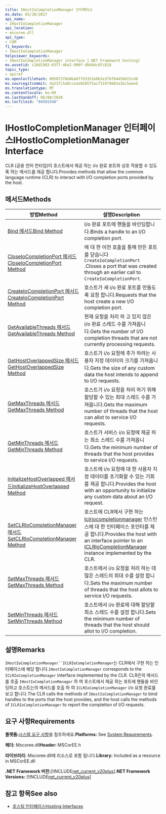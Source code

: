 ```yaml
---
title: IHostIoCompletionManager 인터페이스
ms.date: 03/30/2017
api_name:
- IHostIoCompletionManager
api_location:
- mscoree.dll
api_type:
- COM
f1_keywords:
- IHostIoCompletionManager
helpviewer_keywords:
- IHostIoCompletionManager interface [.NET Framework hosting]
ms.assetid: c28d1983-83f7-46e2-990f-dbb9dc07c818
topic_type:
- apiref
ms.openlocfilehash: 095872f8d4bd4f7d3351b8b3e3f8f8445b615cd8
ms.sourcegitcommit: da21fc5a8cce1e028575acf31974681a1bc5aeed
ms.translationtype: MT
ms.contentlocale: ko-KR
ms.lasthandoff: 06/08/2020
ms.locfileid: "84501540"
---
```

# <a name="ihostiocompletionmanager-interface"></a><span data-ttu-id="389c5-102">IHostIoCompletionManager 인터페이스</span><span class="sxs-lookup"><span data-stu-id="389c5-102">IHostIoCompletionManager Interface</span></span>
<span data-ttu-id="389c5-103">CLR (공용 언어 런타임)이 호스트에서 제공 하는 i/o 완료 포트와 상호 작용할 수 있도록 하는 메서드를 제공 합니다.</span><span class="sxs-lookup"><span data-stu-id="389c5-103">Provides methods that allow the common language runtime (CLR) to interact with I/O completion ports provided by the host.</span></span>  
  
## <a name="methods"></a><span data-ttu-id="389c5-104">메서드</span><span class="sxs-lookup"><span data-stu-id="389c5-104">Methods</span></span>  
  
|<span data-ttu-id="389c5-105">방법</span><span class="sxs-lookup"><span data-stu-id="389c5-105">Method</span></span>|<span data-ttu-id="389c5-106">설명</span><span class="sxs-lookup"><span data-stu-id="389c5-106">Description</span></span>|  
|------------|-----------------|  
|[<span data-ttu-id="389c5-107">Bind 메서드</span><span class="sxs-lookup"><span data-stu-id="389c5-107">Bind Method</span></span>](ihostiocompletionmanager-bind-method.md)|<span data-ttu-id="389c5-108">I/o 완료 포트에 핸들을 바인딩합니다.</span><span class="sxs-lookup"><span data-stu-id="389c5-108">Binds a handle to an I/O completion port.</span></span>|  
|[<span data-ttu-id="389c5-109">CloseIoCompletionPort 메서드</span><span class="sxs-lookup"><span data-stu-id="389c5-109">CloseIoCompletionPort Method</span></span>](ihostiocompletionmanager-closeiocompletionport-method.md)|<span data-ttu-id="389c5-110">에 대 한 이전 호출을 통해 만든 포트를 닫습니다 `CreateIoCompletionPort` .</span><span class="sxs-lookup"><span data-stu-id="389c5-110">Closes a port that was created through an earlier call to `CreateIoCompletionPort`.</span></span>|  
|[<span data-ttu-id="389c5-111">CreateIoCompletionPort 메서드</span><span class="sxs-lookup"><span data-stu-id="389c5-111">CreateIoCompletionPort Method</span></span>](ihostiocompletionmanager-createiocompletionport-method.md)|<span data-ttu-id="389c5-112">호스트가 새 i/o 완료 포트를 만들도록 요청 합니다.</span><span class="sxs-lookup"><span data-stu-id="389c5-112">Requests that the host create a new I/O completion port.</span></span>|  
|[<span data-ttu-id="389c5-113">GetAvailableThreads 메서드</span><span class="sxs-lookup"><span data-stu-id="389c5-113">GetAvailableThreads Method</span></span>](ihostiocompletionmanager-getavailablethreads-method.md)|<span data-ttu-id="389c5-114">현재 요청을 처리 하 고 있지 않은 i/o 완료 스레드 수를 가져옵니다.</span><span class="sxs-lookup"><span data-stu-id="389c5-114">Gets the number of I/O completion threads that are not currently processing requests.</span></span>|  
|[<span data-ttu-id="389c5-115">GetHostOverlappedSize 메서드</span><span class="sxs-lookup"><span data-stu-id="389c5-115">GetHostOverlappedSize Method</span></span>](ihostiocompletionmanager-gethostoverlappedsize-method.md)|<span data-ttu-id="389c5-116">호스트가 i/o 요청에 추가 하려는 사용자 지정 데이터의 크기를 가져옵니다.</span><span class="sxs-lookup"><span data-stu-id="389c5-116">Gets the size of any custom data the host intends to append to I/O requests.</span></span>|  
|[<span data-ttu-id="389c5-117">GetMaxThreads 메서드</span><span class="sxs-lookup"><span data-stu-id="389c5-117">GetMaxThreads Method</span></span>](ihostiocompletionmanager-getmaxthreads-method.md)|<span data-ttu-id="389c5-118">호스트가 i/o 요청을 처리 하기 위해 할당할 수 있는 최대 스레드 수를 가져옵니다.</span><span class="sxs-lookup"><span data-stu-id="389c5-118">Gets the maximum number of threads that the host can allot to service I/O requests.</span></span>|  
|[<span data-ttu-id="389c5-119">GetMinThreads 메서드</span><span class="sxs-lookup"><span data-stu-id="389c5-119">GetMinThreads Method</span></span>](ihostiocompletionmanager-getminthreads-method.md)|<span data-ttu-id="389c5-120">호스트가 서비스 i/o 요청에 제공 하는 최소 스레드 수를 가져옵니다.</span><span class="sxs-lookup"><span data-stu-id="389c5-120">Gets the minimum number of threads that the host provides to service I/O requests.</span></span>|  
|[<span data-ttu-id="389c5-121">InitializeHostOverlapped 메서드</span><span class="sxs-lookup"><span data-stu-id="389c5-121">InitializeHostOverlapped Method</span></span>](ihostiocompletionmanager-initializehostoverlapped-method.md)|<span data-ttu-id="389c5-122">호스트에 i/o 요청에 대 한 사용자 지정 데이터를 초기화할 수 있는 기회를 제공 합니다.</span><span class="sxs-lookup"><span data-stu-id="389c5-122">Provides the host with an opportunity to initialize any custom data about an I/O request.</span></span>|  
|[<span data-ttu-id="389c5-123">SetCLRIoCompletionManager 메서드</span><span class="sxs-lookup"><span data-stu-id="389c5-123">SetCLRIoCompletionManager Method</span></span>](ihostiocompletionmanager-setclriocompletionmanager-method.md)|<span data-ttu-id="389c5-124">호스트에 CLR에서 구현 하는 [Iclriocompletionmanager](iclriocompletionmanager-interface.md) 인스턴스에 대 한 인터페이스 포인터를 제공 합니다.</span><span class="sxs-lookup"><span data-stu-id="389c5-124">Provides the host with an interface pointer to an [ICLRIoCompletionManager](iclriocompletionmanager-interface.md) instance implemented by the CLR.</span></span>|  
|[<span data-ttu-id="389c5-125">SetMaxThreads 메서드</span><span class="sxs-lookup"><span data-stu-id="389c5-125">SetMaxThreads Method</span></span>](ihostiocompletionmanager-setmaxthreads-method.md)|<span data-ttu-id="389c5-126">호스트에서 i/o 요청을 처리 하는 데 많은 스레드의 최대 수를 설정 합니다.</span><span class="sxs-lookup"><span data-stu-id="389c5-126">Sets the maximum number of threads that the host allots to service I/O requests.</span></span>|  
|[<span data-ttu-id="389c5-127">SetMinThreads 메서드</span><span class="sxs-lookup"><span data-stu-id="389c5-127">SetMinThreads Method</span></span>](ihostiocompletionmanager-setminthreads-method.md)|<span data-ttu-id="389c5-128">호스트에서 i/o 완료에 대해 할당할 최소 스레드 수를 설정 합니다.</span><span class="sxs-lookup"><span data-stu-id="389c5-128">Sets the minimum number of threads that the host should allot to I/O completion.</span></span>|  
  
## <a name="remarks"></a><span data-ttu-id="389c5-129">설명</span><span class="sxs-lookup"><span data-stu-id="389c5-129">Remarks</span></span>  
 <span data-ttu-id="389c5-130">`IHostIoCompletionManager``ICLRIoCompletionManager`는 CLR에서 구현 하는 인터페이스에 해당 합니다.</span><span class="sxs-lookup"><span data-stu-id="389c5-130">`IHostIoCompletionManager` corresponds to the `ICLRIoCompletionManager` interface implemented by the CLR.</span></span> <span data-ttu-id="389c5-131">CLR은의 메서드를 호출 `IHostIoCompletionManager` 하 여 호스트에서 제공 하는 포트에 핸들을 바인딩하고 호스트는의 메서드를 호출 하 여 `ICLRIoCompletionManager` i/o 요청 완료를 보고 합니다.</span><span class="sxs-lookup"><span data-stu-id="389c5-131">The CLR calls the methods of `IHostIoCompletionManager` to bind handles to the ports that the host provides, and the host calls the methods of `ICLRIoCompletionManager` to report the completion of I/O requests.</span></span>  
  
## <a name="requirements"></a><span data-ttu-id="389c5-132">요구 사항</span><span class="sxs-lookup"><span data-stu-id="389c5-132">Requirements</span></span>  
 <span data-ttu-id="389c5-133">**플랫폼:**[시스템 요구 사항](../../get-started/system-requirements.md)을 참조하세요.</span><span class="sxs-lookup"><span data-stu-id="389c5-133">**Platforms:** See [System Requirements](../../get-started/system-requirements.md).</span></span>  
  
 <span data-ttu-id="389c5-134">**헤더:** Mscoree.dll</span><span class="sxs-lookup"><span data-stu-id="389c5-134">**Header:** MSCorEE.h</span></span>  
  
 <span data-ttu-id="389c5-135">**라이브러리:** Mscoree.dll에 리소스로 포함 됩니다.</span><span class="sxs-lookup"><span data-stu-id="389c5-135">**Library:** Included as a resource in MSCorEE.dll</span></span>  
  
 <span data-ttu-id="389c5-136">**.NET Framework 버전:**[!INCLUDE[net_current_v20plus](../../../../includes/net-current-v20plus-md.md)]</span><span class="sxs-lookup"><span data-stu-id="389c5-136">**.NET Framework Versions:** [!INCLUDE[net_current_v20plus](../../../../includes/net-current-v20plus-md.md)]</span></span>  
  
## <a name="see-also"></a><span data-ttu-id="389c5-137">참고 항목</span><span class="sxs-lookup"><span data-stu-id="389c5-137">See also</span></span>

- [<span data-ttu-id="389c5-138">호스팅 인터페이스</span><span class="sxs-lookup"><span data-stu-id="389c5-138">Hosting Interfaces</span></span>](hosting-interfaces.md)
